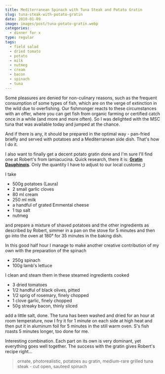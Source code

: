 ```yaml
---
title: Mediterranean Spinach with Tuna Steak and Potato Gratin
slug: tuna-steak-with-potato-gratin
date: 2010-01-09
image: images/post/tuna-potato-gratin.webp
categories: 
  - dinner for x
type: regular
tags: 
  - field salad
  - dried tomato
  - potato
  - milk
  - nutmeg
  - cream
  - bacon
  - spinach
  - tuna
---
```



Some pleasures are denied for non-culinary reasons, such as the frequent consumption of some types of fish, which are on the verge of extinction in the wild due to overfishing. Our fishmonger reacts to these circumstances with an offer, where you can get fish from organic farming or certified catch once in a while (and more and more often). So I was delighted with the MSC tuna that was available today and jumped at the chance.

And if there is any, it should be prepared in the optimal way - pan-fried briefly and served with potatoes and a Mediterranean side dish. That's how I do it.

I also want to finally get a decent potato gratin done and I'm sure I'll find one at Robert's from lamiacucina. Quick research, there it is: **[Gratin Dauphinois](http://lamiacucina.wordpress.com/2009/05/12/gratin-dauphinois/)**. Only the quantity I have to adjust to our local customs ;)

I take

* 500g potatoes (Laura) 
* 2 small garlic cloves 
* 80 ml cream 
* 250 ml milk 
* a handful of grated Emmental cheese 
* 1 tsp salt 
* nutmeg

and prepare a mixture of shaved potatoes and the other ingredients as described by Robert, simmer in a pan on the stove for 5 minutes and then go into the oven at 180° for 35 minutes in the baking dish.

In this good half hour I manage to make another creative contribution of my own with the preparation of the spinach

* 250g spinach 
* 100g lamb's lettuce

I clean and steam them in these steamed ingredients cooked

* 3 dried tomatoes 
* 1/2 handful of black olives, pitted 
* 1/2 sprig of rosemary, finely chopped 
* 1 clove garlic, finely chopped 
* 50g streaky bacon, thinly sliced

add a little salt, done. The tuna has been washed and dried for an hour at room temperature, now I fry it for 1 minute on each side at high heat and then put it in aluminum foil for 5 minutes in the still warm oven. S's fish roasts 5 minutes longer, too done for me.

Interesting combination. Each part on its own is very dominant, yet everything goes well together. The success with the gratin gives Robert's recipe right...

> ornate, photorealistic, potatoes au gratin, medium-rare grilled tuna steak - cut open, sauteed spinach 


